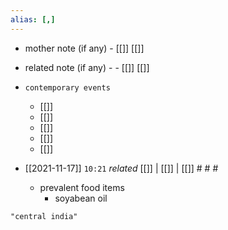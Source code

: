 ```yaml
---
alias: [,]
---
```

- mother note (if any)
		- [[]] [[]]
- related note (if any) -
		- [[]] [[]]
- `contemporary events`
	- [[]]
	- [[]]
	- [[]]
	- [[]]
	- [[]]

- [[2021-11-17]]  `10:21` _related_ [[]] | [[]] | [[]] # # #
	- prevalent food items
		- soyabean oil

```query
"central india"
```
